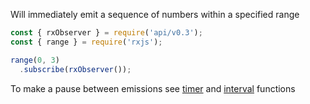 <!--
name:		
title:		range
pageTitle:	RxJS range function example + marble diagram
desc:		Example of how to generate sequence of numbers using RxJS range
docsUrl:	https://rxjs.dev/api/index/function/range
-->

Will immediately emit a sequence of numbers within a specified range

```js
const { rxObserver } = require('api/v0.3');
const { range } = require('rxjs');

range(0, 3)
  .subscribe(rxObserver());

```

To make a pause between emissions see [timer](/rxjs/timer) and [interval](/rxjs/interval) functions